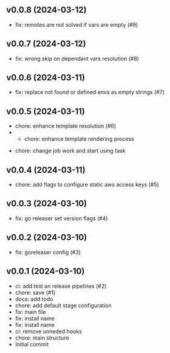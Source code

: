 ## v0.0.8 (2024-03-12)


- fix: remotes are not solved if vars are empty (#9)

## v0.0.7 (2024-03-12)


- fix: wrong skip on dependant vars resolution (#8)

## v0.0.6 (2024-03-11)


- fix: replace not found or defined envs as empty strings (#7)

## v0.0.5 (2024-03-11)


- chore: enhance template resolution (#6)
- * chore: enhance template rendering process

* chore: change job work and start using task

## v0.0.4 (2024-03-11)


- chore: add flags to configure static aws access keys (#5)

## v0.0.3 (2024-03-10)


- fix: go releaser set version flags (#4)

## v0.0.2 (2024-03-10)


- fix: goreleaser config (#3)

## v0.0.1 (2024-03-10)


- ci: add test an release pipelines (#2)
- chore: save (#1)
- docs: add todo
- chore: add default stage configuration
- fix: main file
- fix: install name
- fix: install name
- ci: remove unneded hooks
- chore: main structure
- Initial commit
